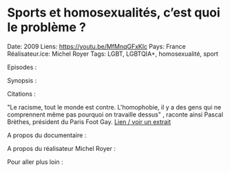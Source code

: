 # Sports et homosexualités, c’est quoi le problème ?

Date: 2009
Liens: https://youtu.be/MfMnqGFxKlc
Pays: France
Réalisateur.ice: Michel Royer
Tags: LGBT, LGBTQIA+, homosexualité, sport

Episodes :

Synopsis : 

Citations : 

"Le racisme, tout le monde est contre. L'homophobie, il y a des gens qui ne comprennent même pas pourquoi on travaille dessus" , raconte ainsi Pascal Brèthes, président du Paris Foot Gay.
[Lien / voir un extrait](https://youtu.be/MfMnqGFxKlc)  

A propos du documentaire : 

A propos du réalisateur Michel Royer : 

Pour aller plus loin :